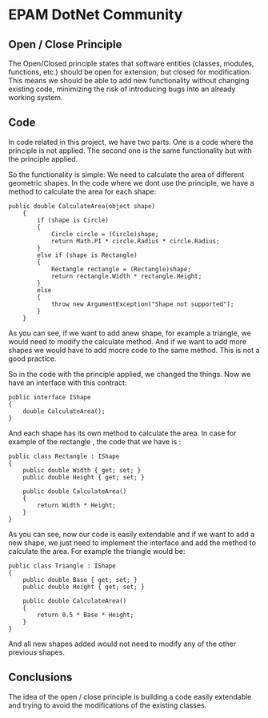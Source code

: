 # EPAM DotNet Community

## Open / Close Principle

The Open/Closed principle states that software entities (classes, modules, functions, etc.) should be open for extension, but closed for modification. 
This means we should be able to add new functionality without changing existing code, minimizing the risk of introducing bugs into an already working system.

## Code 

In code related in this project, we have two parts. One is a code where the principle is not applied. The second one is the same functionality but with the principle applied.

So the functionality is simple: We need to calculate the area of different geometric shapes. 
In the code where we dont use the principle, we have a method to calculate the area for each shape:
```
public double CalculateArea(object shape)
    {
        if (shape is Circle)
        {
            Circle circle = (Circle)shape;
            return Math.PI * circle.Radius * circle.Radius;
        }
        else if (shape is Rectangle)
        {
            Rectangle rectangle = (Rectangle)shape;
            return rectangle.Width * rectangle.Height;
        }
        else
        {
            throw new ArgumentException("Shape not supported");
        }
    }
```
As you can see, if we want to add anew shape, for example a triangle, we would need to modify the calculate method. And if we want to add more shapes we would have to add mocre code to the same method. 
This is not a good practice.

So in the code with the principle applied, we changed the things. Now we have an interface with this contract:

```
public interface IShape
{
    double CalculateArea();
}
```

And each shape has its own method to calculate the area. In case for example of the rectangle , the code that we have is :

```
public class Rectangle : IShape
{
    public double Width { get; set; }
    public double Height { get; set; }

    public double CalculateArea()
    {
        return Width * Height;
    }
}
```

As you can see, now our code is easily extendable and if we want to add a new shape, we just need to implement the interface and add the method to calculate the area. For example the triangle would be:

```
public class Triangle : IShape
{
    public double Base { get; set; }
    public double Height { get; set; }

    public double CalculateArea()
    {
        return 0.5 * Base * Height;
    }
}
```

And all new shapes added would not need to modify any of the other previous shapes.

## Conclusions

The idea of the open / close principle is building a code easily extendable and trying to avoid the modifications of the existing classes.

